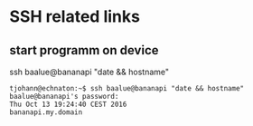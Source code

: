 SSH related links
=================

start programm on device
-------------------------

ssh baalue@bananapi "date && hostname"

	tjohann@echnaton:~$ ssh baalue@bananapi "date && hostname"
	baalue@bananapi's password:
	Thu Oct 13 19:24:40 CEST 2016
	bananapi.my.domain

